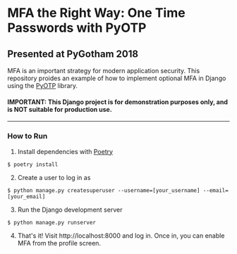 MFA the Right Way: One Time Passwords with PyOTP
===

Presented at PyGotham 2018
---

MFA is an important strategy for modern application security. This repository proides an example of how to implement optional MFA in Django using the [PyOTP](https://github.com/pyotp/pyotp) library.

#### IMPORTANT: This Django project is for demonstration purposes only, and is NOT suitable for production use.

---

### How to Run

1. Install dependencies with [Poetry](https://poetry.eustace.io/)

  ```
  $ poetry install
  ```

2. Create a user to log in as
  ```
  $ python manage.py createsuperuser --username=[your_username] --email=[your_email]
  ```

3. Run the Django development server
  ```
  $ python manage.py runserver
  ```

4. That's it! Visit http://localhost:8000 and log in. Once in, you can enable MFA from the profile screen.
